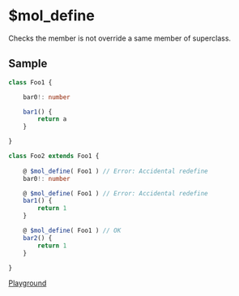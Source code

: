 # $mol_define

Checks the member is not override a same member of superclass.

## Sample

```typescript
class Foo1 {

    bar0!: number

    bar1() {
        return a 
    }

}

class Foo2 extends Foo1 {
    
    @ $mol_define( Foo1 ) // Error: Accidental redefine
    bar0!: number

    @ $mol_define( Foo1 ) // Error: Accidental redefine
    bar1() {
        return 1 
    }

    @ $mol_define( Foo1 ) // OK
    bar2() {
        return 1 
    }

}
```

[Playground](https://www.typescriptlang.org/play?#code/MYGwhgzhAEBiD28CM0DeBYAUF6voCMwAnABgEIAuaAOwFcBbfAUyKxz0KKQAoBKNdnjxEmAF1pFq0MNEHQAvm0yLsmUJBgJ4AJmhMAHqKbUAJpsQoMmIXIAC0ACT14IAPommAMwCW1JtzgLaH4AehDoAFEiIngiKgBBYGBvD2pRMBBoEQ8fPzlOcio6RhYlIXsnF3cvX39A5GDoMMjo2ISklON0zOyavOsOYh5+KyEhEXFJaBQ5FTtHZzcc2oCtFFDwgHkAaXzibT4BAbGssQkpGeOFJTnMT1pqYFFveClKpb6mAB5oAGVaAAO0AAfAEIIDoEUmAB3PgAXmBfwhIzkE3O0C+ciEsG8TBAJj0hmMZmgAGsmABPeCeaAABRiong0AANFi8PT4IzCUZTDBUPIWXJQWzcACGUyqByuayrkIfHiCVQcQrucSYOSqTT-kCAPwLKqiCkApiuFgxIg-ADkiWSqW6p2WfktIMhcFx+JlJ1wHggwCIeqoABUjUwTBzjURDQARJi+ojeAGMi108UAbTdKoAui7PXheAjoD6-Vhbobjfq3GWTWbYj8ALKxiBgADmTBZ0AAktRPEy4WgBYi+w2oC22wAyNAV1xV02tIiurs9hRAA)
